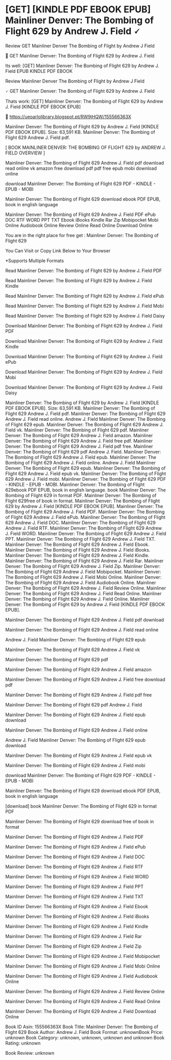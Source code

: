 # [GET] [KINDLE PDF EBOOK EPUB] Mainliner Denver: The Bombing of Flight 629 by  Andrew J. Field 🗸
Review GET Mainliner Denver The Bombing of Flight by Andrew J Field

💝 GET Mainliner Denver: The Bombing of Flight 629 by Andrew J. Field

Its well: [GET] Mainliner Denver: The Bombing of Flight 629 by Andrew J. Field EPUB KINDLE PDF EBOOK


Review Mainliner Denver The Bombing of Flight by Andrew J Field

🗸 GET Mainliner Denver: The Bombing of Flight 629 by Andrew J. Field

Thats work: [GET] Mainliner Denver: The Bombing of Flight 629 by Andrew J. Field [KINDLE PDF EBOOK EPUB]



📌 https://ueoarlolibrary.blogspot.pt/RW9jHQW/155566363X



Mainliner Denver: The Bombing of Flight 629 by Andrew J. Field [KINDLE PDF EBOOK EPUB]. Size: 63,591 KB. Mainliner Denver: The Bombing of Flight 629 Andrew J. Field pdf.

[ BOOK MAINLINER DENVER: THE BOMBING OF FLIGHT 629 by ANDREW J. FIELD OVERVIEW ]

Mainliner Denver: The Bombing of Flight 629 Andrew J. Field pdf download read online vk amazon free download pdf pdf free epub mobi download online

download Mainliner Denver: The Bombing of Flight 629 PDF - KINDLE - EPUB - MOBI

Mainliner Denver: The Bombing of Flight 629 download ebook PDF EPUB, book in english language

Mainliner Denver: The Bombing of Flight 629 Andrew J. Field PDF ePub DOC RTF WORD PPT TXT Ebook iBooks Kindle Rar Zip Mobipocket Mobi Online Audiobook Online Review Online Read Online Download Online

You are in the right place for free get : Mainliner Denver: The Bombing of Flight 629

You Can Visit or Copy Link Below to Your Browser

*Supports Multiple Formats

Read Mainliner Denver: The Bombing of Flight 629 by Andrew J. Field PDF

Read Mainliner Denver: The Bombing of Flight 629 by Andrew J. Field Kindle

Read Mainliner Denver: The Bombing of Flight 629 by Andrew J. Field ePub

Read Mainliner Denver: The Bombing of Flight 629 by Andrew J. Field Mobi

Read Mainliner Denver: The Bombing of Flight 629 by Andrew J. Field Daisy

Download Mainliner Denver: The Bombing of Flight 629 by Andrew J. Field PDF

Download Mainliner Denver: The Bombing of Flight 629 by Andrew J. Field Kindle

Download Mainliner Denver: The Bombing of Flight 629 by Andrew J. Field ePub

Download Mainliner Denver: The Bombing of Flight 629 by Andrew J. Field Mobi

Download Mainliner Denver: The Bombing of Flight 629 by Andrew J. Field Daisy

Mainliner Denver: The Bombing of Flight 629 by Andrew J. Field [KINDLE PDF EBOOK EPUB]. Size: 63,591 KB. Mainliner Denver: The Bombing of Flight 629 Andrew J. Field pdf. Mainliner Denver: The Bombing of Flight 629 Andrew J. Field read online. Andrew J. Field Mainliner Denver: The Bombing of Flight 629 epub. Mainliner Denver: The Bombing of Flight 629 Andrew J. Field vk. Mainliner Denver: The Bombing of Flight 629 pdf. Mainliner Denver: The Bombing of Flight 629 Andrew J. Field amazon. Mainliner Denver: The Bombing of Flight 629 Andrew J. Field free pdf. Mainliner Denver: The Bombing of Flight 629 Andrew J. Field pdf free. Mainliner Denver: The Bombing of Flight 629 pdf Andrew J. Field. Mainliner Denver: The Bombing of Flight 629 Andrew J. Field epub. Mainliner Denver: The Bombing of Flight 629 Andrew J. Field online. Andrew J. Field Mainliner Denver: The Bombing of Flight 629 epub. Mainliner Denver: The Bombing of Flight 629 Andrew J. Field epub vk. Mainliner Denver: The Bombing of Flight 629 Andrew J. Field mobi. Mainliner Denver: The Bombing of Flight 629 PDF - KINDLE - EPUB - MOBI. Mainliner Denver: The Bombing of Flight 629ebook PDF EPUB, book in english language. book Mainliner Denver: The Bombing of Flight 629 in format PDF. Mainliner Denver: The Bombing of Flight 629free of book in format. Mainliner Denver: The Bombing of Flight 629 by Andrew J. Field [KINDLE PDF EBOOK EPUB]. Mainliner Denver: The Bombing of Flight 629 Andrew J. Field PDF. Mainliner Denver: The Bombing of Flight 629 Andrew J. Field ePub. Mainliner Denver: The Bombing of Flight 629 Andrew J. Field DOC. Mainliner Denver: The Bombing of Flight 629 Andrew J. Field RTF. Mainliner Denver: The Bombing of Flight 629 Andrew J. Field WORD. Mainliner Denver: The Bombing of Flight 629 Andrew J. Field PPT. Mainliner Denver: The Bombing of Flight 629 Andrew J. Field TXT. Mainliner Denver: The Bombing of Flight 629 Andrew J. Field Ebook. Mainliner Denver: The Bombing of Flight 629 Andrew J. Field iBooks. Mainliner Denver: The Bombing of Flight 629 Andrew J. Field Kindle. Mainliner Denver: The Bombing of Flight 629 Andrew J. Field Rar. Mainliner Denver: The Bombing of Flight 629 Andrew J. Field Zip. Mainliner Denver: The Bombing of Flight 629 Andrew J. Field Mobipocket. Mainliner Denver: The Bombing of Flight 629 Andrew J. Field Mobi Online. Mainliner Denver: The Bombing of Flight 629 Andrew J. Field Audiobook Online. Mainliner Denver: The Bombing of Flight 629 Andrew J. Field Review Online. Mainliner Denver: The Bombing of Flight 629 Andrew J. Field Read Online. Mainliner Denver: The Bombing of Flight 629 Andrew J. Field Online. Mainliner Denver: The Bombing of Flight 629 by Andrew J. Field [KINDLE PDF EBOOK EPUB].

Mainliner Denver: The Bombing of Flight 629 Andrew J. Field pdf download

Mainliner Denver: The Bombing of Flight 629 Andrew J. Field read online

Andrew J. Field Mainliner Denver: The Bombing of Flight 629 epub

Mainliner Denver: The Bombing of Flight 629 Andrew J. Field vk

Mainliner Denver: The Bombing of Flight 629 pdf

Mainliner Denver: The Bombing of Flight 629 Andrew J. Field amazon

Mainliner Denver: The Bombing of Flight 629 Andrew J. Field free download pdf

Mainliner Denver: The Bombing of Flight 629 Andrew J. Field pdf free

Mainliner Denver: The Bombing of Flight 629 pdf Andrew J. Field

Mainliner Denver: The Bombing of Flight 629 Andrew J. Field epub download

Mainliner Denver: The Bombing of Flight 629 Andrew J. Field online

Andrew J. Field Mainliner Denver: The Bombing of Flight 629 epub download

Mainliner Denver: The Bombing of Flight 629 Andrew J. Field epub vk

Mainliner Denver: The Bombing of Flight 629 Andrew J. Field mobi

download Mainliner Denver: The Bombing of Flight 629 PDF - KINDLE - EPUB - MOBI

Mainliner Denver: The Bombing of Flight 629 download ebook PDF EPUB, book in english language

[download] book Mainliner Denver: The Bombing of Flight 629 in format PDF

Mainliner Denver: The Bombing of Flight 629 download free of book in format

Mainliner Denver: The Bombing of Flight 629 Andrew J. Field PDF

Mainliner Denver: The Bombing of Flight 629 Andrew J. Field ePub

Mainliner Denver: The Bombing of Flight 629 Andrew J. Field DOC

Mainliner Denver: The Bombing of Flight 629 Andrew J. Field RTF

Mainliner Denver: The Bombing of Flight 629 Andrew J. Field WORD

Mainliner Denver: The Bombing of Flight 629 Andrew J. Field PPT

Mainliner Denver: The Bombing of Flight 629 Andrew J. Field TXT

Mainliner Denver: The Bombing of Flight 629 Andrew J. Field Ebook

Mainliner Denver: The Bombing of Flight 629 Andrew J. Field iBooks

Mainliner Denver: The Bombing of Flight 629 Andrew J. Field Kindle

Mainliner Denver: The Bombing of Flight 629 Andrew J. Field Rar

Mainliner Denver: The Bombing of Flight 629 Andrew J. Field Zip

Mainliner Denver: The Bombing of Flight 629 Andrew J. Field Mobipocket

Mainliner Denver: The Bombing of Flight 629 Andrew J. Field Mobi Online

Mainliner Denver: The Bombing of Flight 629 Andrew J. Field Audiobook Online

Mainliner Denver: The Bombing of Flight 629 Andrew J. Field Review Online

Mainliner Denver: The Bombing of Flight 629 Andrew J. Field Read Online

Mainliner Denver: The Bombing of Flight 629 Andrew J. Field Download Online

Book ID Asin: 155566363X
Book Title: Mainliner Denver: The Bombing of Flight 629
Book Author: Andrew J. Field
Book Format: unknownBook Price: unknown
Book Category: unknown, unknown, unknown and unknown
Book Rating: unknown

Book Review: unknown
